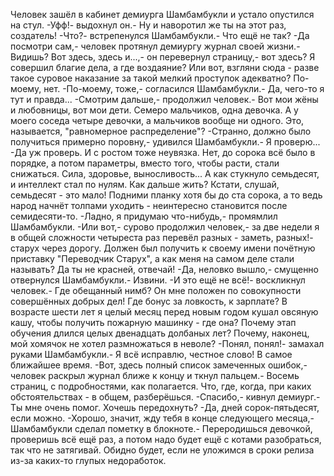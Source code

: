   Человек зашёл в кабинет демиурга Шамбамбукли и устало опустился на стул.
-Уфф!- выдохнул он.- Ну и наворотил же ты на этот раз, создатель!
-Что?- встрепенулся Шамбамбукли.- Что ещё не так?
-Да посмотри сам,- человек протянул демиургу журнал своей жизни.- Видишь? Вот здесь, здесь и...,- он перевернул страницу,- вот здесь? Я совершил благие дела, а где воздаяние? Или вот, взгляни сюда - разве такое суровое наказание за такой мелкий проступок адекватно? По-моему, нет.
-По-моему, тоже,- согласился Шамбамбукли.- Да, чего-то я тут и правда...
-Смотрим дальше,- продолжил человек.- Вот мои жёны и любовницы, вот мои дети. Семеро мальчиков, одна девочка. А у моего соседа четыре девочки, а мальчиков вообще ни одного. Это, называется, "равномерное распределение"?
-Странно, должно было получиться примерно поровну,- удивился Шамбамбукли.- Я проверю...
-Да уж проверь. И с ростом тоже неувязка. Нет, до сорока всё было в порядке, а потом параметры, вместо того, чтобы расти, стали снижаться. Сила, здоровье, выносливость... А как стукнуло семьдесят, и интеллект стал по нулям. Как дальше жить? Кстати, слушай, семьдесят - это мало! Подними планку хотя бы до ста сорока, а то ведь народ начнёт толпами уходить - неинтересно становится после семидесяти-то.
-Ладно, я придумаю что-нибудь,- промямлил Шамбамбукли.
-Или вот,- сурово продолжил человек,- за две недели я в общей сложности четыреста раз перевёл разных - заметь, разных!- старух через дорогу. Должен был получить к своему имени почётную приставку "Переводчик Старух", а как меня на самом деле стали называть? Да ты не красней, отвечай!
-Да, неловко вышло,- смущенно отвернулся Шамбамбукли.- Извини.
-И это ещё не всё!- воскликнул человек.- Где обещанный нимб? Он мне положен по совокупности совершённых добрых дел! Где бонус за ловкость, к зарплате? В возрасте шести лет я целый месяц перед новым годом кушал овсяную кашу, чтобы получить пожарную машинку - где она? Почему этап обучения длился целых двенадцать долбаных лет? Почему, наконец, мой хомячок не хотел размножаться в неволе?
-Понял, понял!- замахал руками Шамбамбукли.- Я всё исправлю, честное слово! В самое ближайшее время.
-Вот, здесь полный список замеченных ошибок,- человек раскрыл журнал ближе к концу и ткнул пальцем.- Восемь страниц, с подробностями, как полагается. Что, где, когда, при каких обстоятельствах - в общем, разберёшься.
-Спасибо,- кивнул демиург.- Ты мне очень помог. Хочешь передохнуть?
-Да, дней сорок-пятьдесят, если можно.
-Хорошо, значит, жду тебя в конце следующего месяца,- Шамбамбукли сделал пометку в блокноте.- Переродишься девочкой, проверишь всё ещё раз, а потом надо будет ещё с котами разобраться, так что не затягивай. Обидно будет, если не уложимся в сроки релиза из-за каких-то глупых недоработок.      